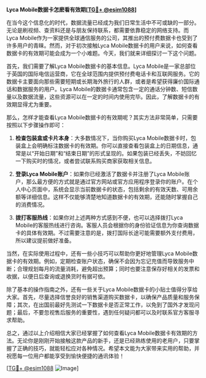 **Lyca Mobile数据卡怎麽看有效期[[TG💪+ @esim1088](https://t.me/s/esim1088)]**

在当今这个信息化的时代，数据流量已经成为我们日常生活中不可或缺的一部分。无论是刷视频、查资料还是与朋友保持联系，都需要依靠稳定的网络支持。而Lyca Mobile作为一家提供全球通信服务的公司，其推出的预付费数据卡也受到了许多用户的青睐。然而，对于初次接触Lyca Mobile数据卡的用户来说，如何查看数据卡的有效期可能会成为一个小难题。今天，我们就来详细探讨一下这个问题。

首先，我们需要了解Lyca Mobile数据卡的基本信息。Lyca Mobile是一家总部位于英国的国际电信运营商，它在全球范围内提供预付费电话卡和互联网服务。它的数据卡主要面向那些需要短期或长期海外旅行的人群，或者是希望获得廉价国际通话和数据服务的用户。Lyca Mobile的数据卡通常包含一定的通话分钟数、短信数量以及数据流量，这些资源可以在一定的时间内使用完毕。因此，了解数据卡的有效期显得尤为重要。

那么，怎样才能查看Lyca Mobile数据卡的有效期呢？其实方法非常简单，只需要按照以下步骤操作即可：

1. **检查包装盒或卡片本身**：大多数情况下，当你购买Lyca Mobile数据卡时，包装盒上会明确标注数据卡的有效期。你可以直接查看包装盒上的日期信息，通常是以“开始日期”和“结束日期”的形式呈现的。如果包装已经丢失，不妨回忆一下购买时的情况，或者尝试联系购买商家获取相关信息。

2. **登录Lyca Mobile账户**：如果你已经激活了数据卡并注册了Lyca Mobile账户，那么最方便的方式就是通过官方网站或官方应用程序登录你的账户。在个人中心页面中，系统会显示当前数据卡的状态，包括剩余的有效天数、可用余额等详细信息。这样不仅能够清楚地知道数据卡的有效期，还能随时掌握自己的消费情况。

3. **拨打客服热线**：如果你对上述两种方式感到不便，也可以选择拨打Lyca Mobile的客服热线进行咨询。客服人员会根据你的身份验证信息为你查询数据卡的具体有效期。不过需要注意的是，拨打国际长途可能需要额外支付费用，所以建议提前做好准备。

当然，在实际使用过程中，还有一些小技巧可以帮助你更好地管理Lyca Mobile数据卡的有效期。例如，定期检查账户状态，确保不会因为忘记充值而导致服务中断；合理规划每月的流量消耗，避免超出预算；同时也要注意保存好相关的发票和收据，以便日后查询或退换货时有据可依。

除了基本的操作指南之外，还有一些关于Lyca Mobile数据卡的小贴士值得分享给大家。首先，尽量选择信誉良好的销售渠道购买数据卡，以确保产品质量和服务保障；其次，在出国前最好先测试一下数据卡是否正常工作，以免到了国外才发现问题；最后，不要忽视售后服务的重要性，遇到任何疑问都可以及时联系官方客服寻求帮助。

总之，通过以上介绍相信大家已经掌握了如何查看Lyca Mobile数据卡有效期的方法。无论你是刚刚开始接触这款产品的新手，还是已经熟练使用的老用户，只要掌握了正确的技巧，就能轻松应对各种情况。希望本文能为大家带来实用的帮助，并祝愿每一位用户都能享受到愉快便捷的通讯体验！

[[TG💪+ @esim1088](https://t.me/s/esim1088) ![Image](https://i.postimg.cc/4NQfJmqS/Snipaste-2025-05-13-00-14-12.png)]